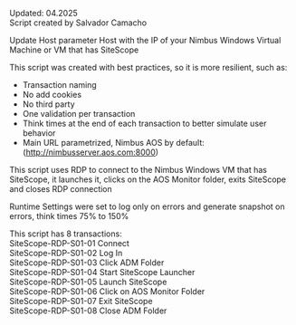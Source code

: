 Updated: 04.2025  
Script created by Salvador Camacho

Update Host parameter Host with the IP of your Nimbus Windows Virtual Machine or VM that has SiteScope

This script was created with best practices, so it is more resilient, such as:
* Transaction naming
* No add cookies
* No third party
* One validation per transaction
* Think times at the end of each transaction to better simulate user behavior
* Main URL parametrized, Nimbus AOS by default: (http://nimbusserver.aos.com:8000)

This script uses RDP to connect to the Nimbus Windows VM that has SiteScope, it launches it, clicks on the AOS Monitor folder, exits SiteScope and closes RDP connection

Runtime Settings were set to log only on errors and generate snapshot on errors, think times 75% to 150%

This script has 8 transactions:  
SiteScope-RDP-S01-01 Connect  
SiteScope-RDP-S01-02 Log In  
SiteScope-RDP-S01-03 Click ADM Folder  
SiteScope-RDP-S01-04 Start SiteScope Launcher  
SiteScope-RDP-S01-05 Launch SiteScope  
SiteScope-RDP-S01-06 Click on AOS Monitor Folder  
SiteScope-RDP-S01-07 Exit SiteScope  
SiteScope-RDP-S01-08 Close ADM Folder